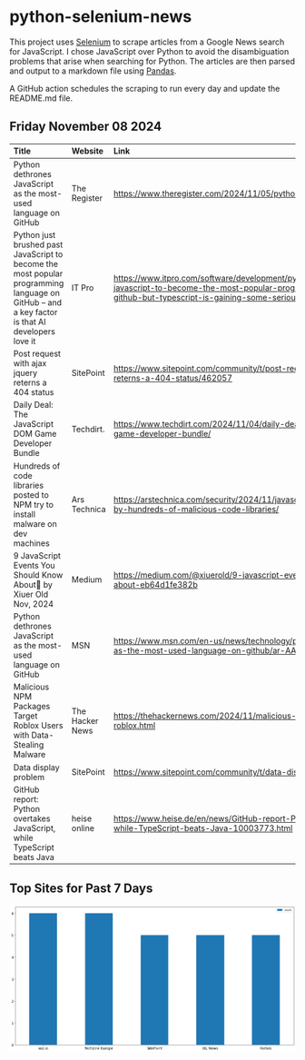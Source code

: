 # python-selenium-news

This project uses [Selenium](https://www.seleniumhq.org/) to scrape articles from a Google News search for JavaScript.
I chose JavaScript over Python to avoid the disambiguation problems that arise when searching for Python.
The articles are then parsed and output to a markdown file using [Pandas](https://pandas.pydata.org/).

A GitHub action schedules the scraping to run every day and update the README.md file.

## Friday November 08 2024


| Title                                                                                                                                          | Website         | Link                                                                                                                                                                                     |
|:-----------------------------------------------------------------------------------------------------------------------------------------------|:----------------|:-----------------------------------------------------------------------------------------------------------------------------------------------------------------------------------------|
| Python dethrones JavaScript as the most-used language on GitHub                                                                                | The Register    | https://www.theregister.com/2024/11/05/python_dethrones_javascript_github/                                                                                                               |
| Python just brushed past JavaScript to become the most popular programming language on GitHub – and a key factor is that AI developers love it | IT Pro          | https://www.itpro.com/software/development/python-just-brushed-past-javascript-to-become-the-most-popular-programming-language-on-github-but-typescript-is-gaining-some-serious-traction |
| Post request with ajax jquery reterns a 404 status                                                                                             | SitePoint       | https://www.sitepoint.com/community/t/post-request-with-ajax-jquery-reterns-a-404-status/462057                                                                                          |
| Daily Deal: The JavaScript DOM Game Developer Bundle                                                                                           | Techdirt.       | https://www.techdirt.com/2024/11/04/daily-deal-the-javascript-dom-game-developer-bundle/                                                                                                 |
| Hundreds of code libraries posted to NPM try to install malware on dev machines                                                                | Ars Technica    | https://arstechnica.com/security/2024/11/javascript-developers-targeted-by-hundreds-of-malicious-code-libraries/                                                                         |
| 9 JavaScript Events You Should Know About🚀  by Xiuer Old  Nov, 2024                                                                            | Medium          | https://medium.com/@xiuerold/9-javascript-events-you-should-know-about-eb64d1fe382b                                                                                                      |
| Python dethrones JavaScript as the most-used language on GitHub                                                                                | MSN             | https://www.msn.com/en-us/news/technology/python-dethrones-javascript-as-the-most-used-language-on-github/ar-AA1tvBJK                                                                    |
| Malicious NPM Packages Target Roblox Users with Data-Stealing Malware                                                                          | The Hacker News | https://thehackernews.com/2024/11/malicious-npm-packages-target-roblox.html                                                                                                              |
| Data display problem                                                                                                                           | SitePoint       | https://www.sitepoint.com/community/t/data-display-problem/462354                                                                                                                        |
| GitHub report: Python overtakes JavaScript, while TypeScript beats Java                                                                        | heise online    | https://www.heise.de/en/news/GitHub-report-Python-overtakes-JavaScript-while-TypeScript-beats-Java-10003773.html                                                                         |
## Top Sites for Past 7 Days

![Graph of Top Sites](https://raw.githubusercontent.com/dan-mba/python-selenium-news/main/last-week.png)
